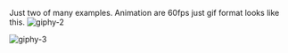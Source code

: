 Just two of many examples. Animation are 60fps just gif format looks like this.
![giphy-2](https://user-images.githubusercontent.com/34696198/56119374-4d547c80-5f6c-11e9-9949-006a200d6be3.gif)

![giphy-3](https://user-images.githubusercontent.com/34696198/56119380-4e85a980-5f6c-11e9-8362-75d408f49144.gif)
